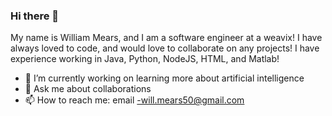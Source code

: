 ### Hi there 👋
My name is William Mears, and I am a software engineer at a weavix!
I have always loved to code, and would love to collaborate on any projects!
I have experience working in Java, Python, NodeJS, HTML, and Matlab!
- 🔭 I’m currently working on learning more about artificial intelligence
- 💬 Ask me about collaborations
- 📫 How to reach me: email -will.mears50@gmail.com
